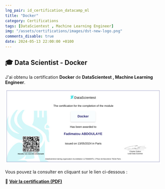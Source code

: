 ```yaml
---
lng_pair: id_certification_datacamp_ml
title: "Docker"
category: Certifications
tags: [DataScientest , Machine Learning Engineer]
img: "/assets/certifications/images/dst-new-logo.png"
comments_disable: true
date: 2024-05-13 22:00:00 +0100
---
```


## 🎓 Data Scientist - Docker

J'ai obtenu la certification **Docker** de **DataScientest , Machine Learning Engineer**.

![Aperçu de la certification](/assets/certifications/images/MLOps-Docker.jpg)  

Vous pouvez la consulter en cliquant sur le lien ci-dessous :

📜 **[Voir la certification (PDF)](/assets/certifications/datascientist/MLOps-Docker.pdf)** 
